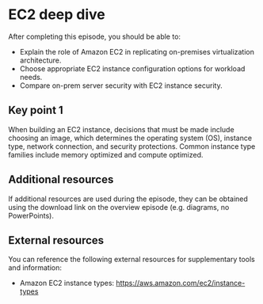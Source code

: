 # EC2 deep dive

After completing this episode, you should be able to:

+ Explain the role of Amazon EC2 in replicating on-premises virtualization architecture.
+ Choose appropriate EC2 instance configuration options for workload needs.
+ Compare on-prem server security with EC2 instance security.

## Key point 1

When building an EC2 instance, decisions that must be made include choosing an image, which determines the operating system (OS), instance type, network connection, and security protections. Common instance type families include memory optimized and compute optimized.

## Additional resources

If additional resources are used during the episode, they can be obtained using the download link on the overview episode (e.g. diagrams, no PowerPoints).

## External resources

You can reference the following external resources for supplementary tools and information:

+ Amazon EC2 instance types: https://aws.amazon.com/ec2/instance-types

